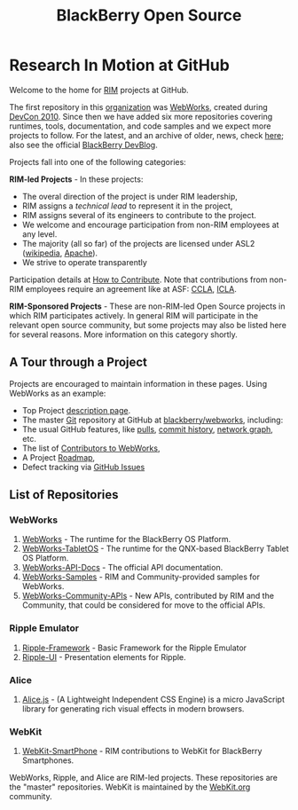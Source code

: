 ﻿---
title: BlackBerry Open Source
layout: default
---
# Research In Motion at GitHub

Welcome to the home for [RIM](http://rim.com) projects at GitHub.

The first repository in this [organization](https://github.com/blog/674-introducing-organizations) was [WebWorks](https://github.com/blackberry/WebWorks/commit/1a7373cb155756fb6be7ccce893d6d790ec10abf), created during [DevCon 2010](http://devblog.blackberry.com/2010/09/blackberry-webworks-and-the-open-source-community/).  Since then we have added six more repositories covering runtimes, tools, documentation, and code samples and we expect more projects to follow.
For the latest, and an archive of older, news, check [here](news); also see the official [BlackBerry DevBlog](http://devblog.blackberry.com/).

Projects fall into one of the following categories:

**RIM-led Projects** - In these projects:

* The overal direction of the project is under RIM leadership,
* RIM assigns a _technical lead_ to represent it in the project,
* RIM assigns several of its engineers to contribute to the project.
* We welcome and encourage participation from non-RIM employees at any level.
* The majority (all so far) of the projects are licensed under ASL2 ([wikipedia](http://en.wikipedia.org/wiki/Apache_Software_License), [Apache](http://www.apache.org/licenses/)).
* We strive to operate transparently

Participation details at [How to Contribute](howToContribute.html).  Note that contributions from non-RIM employees require an agreement like at ASF: [CCLA](http://www.blackberry.com/legal/pdfs/webworks/Research_In_Motion_Limited_CCLA_021811_cl.pdf), [ICLA](http://www.blackberry.com/legal/pdfs/webworks/Research_In_Motion_Limited_ICLA_021811_cl.pdf).


**RIM-Sponsored Projects** - These are non-RIM-led Open Source projects in which RIM participates actively.  In general RIM will participate in the relevant open source community, but some projects may also be listed here for several reasons.  More information on this category shortly.

## A Tour through a Project

Projects are encouraged to maintain information in these pages.  Using WebWorks as an example:

* Top Project [description page](webworks/index.html).
* The master [Git](http://en.wikipedia.org/wiki/Git_%28software%29) repository at GitHub at [blackberry/webworks](http://github.com/blackberry/WebWorks), including:
* The usual GitHub features, like [pulls](https://github.com/blackberry/WebWorks/pulls), [commit history](https://github.com/blackberry/WebWorks/commits/master), [network graph](https://github.com/blackberry/WebWorks/network), etc.
* The list of [Contributors to WebWorks](https://github.com/blackberry/WebWorks/contributors),
* A Project [Roadmap](https://github.com/blackberry/WebWorks/issues/milestones),
* Defect tracking via [GitHub Issues](https://github.com/blackberry/WebWorks/issues)

## List of Repositories

### WebWorks
1. [WebWorks](http://github.com/blackberry/WebWorks) - The runtime for the BlackBerry OS Platform.
1. [WebWorks-TabletOS](http://github.com/blackberry/WebWorks-TabletOS) - The runtime for the QNX-based BlackBerry Tablet OS Platform.
1. [WebWorks-API-Docs](https://github.com/blackberry/WebWorks-API-Docs) - The official API documentation.
1. [WebWorks-Samples](https://github.com/blackberry/WebWorks-Samples) - RIM and Community-provided samples for WebWorks.
1. [WebWorks-Community-APIs](http://github.com/blackberry/WebWorks-Community-APIs) - New APIs, contributed by RIM and the Community, that could be considered for move to the official APIs.

### Ripple Emulator
1. [Ripple-Framework](https://github.com/blackberry/Ripple-Framework) - Basic Framework for the Ripple Emulator
1. [Ripple-UI](https://github.com/blackberry/Ripple-UI) - Presentation elements for Ripple.

### Alice
1. [Alice.js](https://github.com/blackberry/Alice) - (A Lightweight Independent CSS Engine) is a micro JavaScript library for generating rich visual effects in modern browsers.

### WebKit
1. [WebKit-SmartPhone](https://github.com/blackberry/WebKit-Smartphone) - RIM contributions to WebKit for BlackBerry Smartphones.

WebWorks, Ripple, and Alice are RIM-led projects.  These repositories are the "master" repositories.
WebKit is maintained by the [WebKit.org](http://webkit.org) community.
